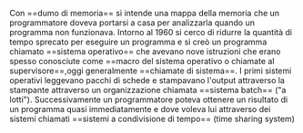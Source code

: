Con ==dumo di memoria== si intende una mappa della memoria che un programmatore doveva portarsi a casa per analizzarla quando un programma non funzionava. 
Intorno al 1960 si cerco di ridurre la quantità di tempo sprecato per eseguire un programma e si creò un programma chiamato ==sistema operativo== che avevano nove istruzioni che erano spesso conosciute come ==macro del sistema operativo o chiamate al supervisore==,oggi generalmente ==chiamate di sistema==.
I primi sistemi operativi leggevano pacchi di schede e stampavano l'output attraverso la stampante attraverso un organizzazione chiamata ==sistema batch== ("a lotti").
Successivamente un programmatore poteva ottenere un risultato di un programma quasi immediatamente e dove voleva lui attraverso dei sistemi chiamati ==sistemi a condivisione di tempo== (time sharing system)